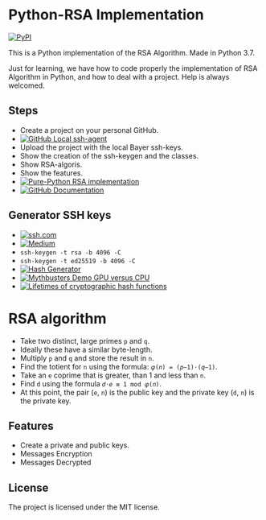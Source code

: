 Python-RSA Implementation 
=========================
[![PyPI](https://pypi.org/static/images/logo-small.6eef541e.svg)](https://pypi.org/)

This is a Python implementation of the RSA Algorithm. Made in Python 3.7.

Just for learning, we have how to code properly the implementation of RSA Algorithm in Python, and how to deal with a project. Help is always welcomed.


Steps
-----

- Create a project on your personal GitHub.
- [![GitHub Local ssh-agent]()](https://help.github.com/en/articles/generating-a-new-ssh-key-and-adding-it-to-the-ssh-agent)
- Upload the project with the local Bayer ssh-keys.
- Show the creation of the ssh-keygen and the classes.
- Show RSA-algoris.
- Show the features.
- [![Pure-Python RSA implementation]()](https://pypi.org/project/rsa/)
- [![GitHub Documentation]()](https://github.com/sybrenstuvel/python-rsa/)


Generator SSH keys
------------------

- [![ssh.com]()](https://www.ssh.com/ssh/keygen/#sec-Specifying-the-File-Name)
- [![Medium]()](https://medium.com/risan/upgrade-your-ssh-key-to-ed25519-c6e8d60d3c54)
- ` ssh-keygen -t rsa -b 4096 -C `
- ` ssh-keygen -t ed25519 -b 4096 -C `
- [![Hash Generator]()](https://passwordsgenerator.net/sha256-hash-generator/)
- [![Mythbusters Demo GPU versus CPU]()](https://www.youtube.com/watch?v=-P28LKWTzrI)
- [![Lifetimes of cryptographic hash functions]()](http://valerieaurora.org/hash.html)

RSA algorithm
=============

- Take two distinct, large primes `p` and `q`.
- Ideally these have a similar byte-length.
- Multiply `p` and `q` and store the result in `n`.
- Find the totient for `n` using the formula: ` 𝜑(𝑛) = (𝑝−1)⋅(𝑞−1) `.
- Take an `e` coprime that is greater, than 1 and less than `n`.
- Find `d` using the formula ` 𝑑⋅𝑒 ≡ 1 mod 𝜑(𝑛) `.
- At this point, the pair (`e`, `n`) is the public key and the private key (`d`, `n`) is the private key.

Features
--------

- Create a private and public keys.
- Messages Encryption 
- Messages Decrypted 


License
-------

The project is licensed under the MIT license.
